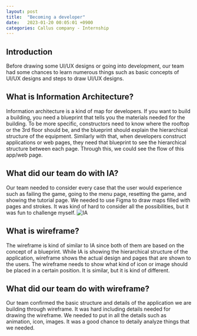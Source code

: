 ```yaml
---
layout: post
title:  "Becoming a developer"
date:   2023-01-20 00:05:01 +0900
categories: Callus company - Internship
---
```


## Introduction

Before drawing some UI/UX designs or going into development, our team had some chances to learn numerous things such as basic concepts of UI/UX designs and steps to draw UI/UX designs.

## What is Information Architecture?

Information architecture is a kind of map for developers. If you want to build a building, you need a blueprint that tells you the materials needed for the building. To be more specific, constructors need to know where the rooftop or the 3rd floor should be, and the blueprint should explain the hierarchical structure of the equipment. Similarly with that, when developers construct applications or web pages, they need that blueprint to see the hierarchical structure between each page. Through this, we could see the flow of this app/web page.

## What did our team do with IA?

Our team needed to consider every case that the user would experience such as failing the game, going to the menu page, resetting the game, and showing the tutorial page. We needed to use Figma to draw maps filled with pages and strokes. It was kind of hard to consider all the possibilities, but it was fun to challenge myself.
![IA](https://res.cloudinary.com/dgq2zzviv/image/upload/v1674488860/Screenshot_2023-01-24_004606_xakig6.png)

## What is wireframe?

The wireframe is kind of similar to IA since both of them are based on the concept of a blueprint. While IA is showing the hierarchical structure of the application, wireframe shows the actual design and pages that are shown to the users. The wireframe needs to show what kind of icon or image should be placed in a certain position. It is similar, but it is kind of different.

## What did our team do with wireframe?

Our team confirmed the basic structure and details of the application we are building through wireframe. It was hard including details needed for drawing the wireframe. We needed to put in all the details such as animation, icon, images. It was a good chance to detaily analyze things that we needed.
